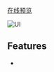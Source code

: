 
[在线预览](http://mhynet.cn/FMPlayer/src/index.html)

![UI](http://mhynet.cn/FMPlayer/src/images/FMPlayer2.jpg)

## Features
-